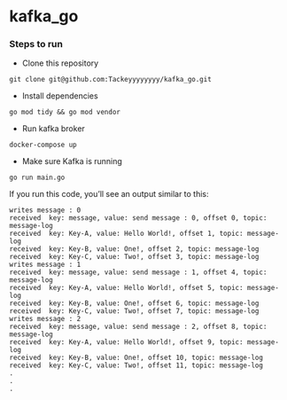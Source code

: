# kafka_go


### Steps to run

- Clone this repository
`````
git clone git@github.com:Tackeyyyyyyyy/kafka_go.git
`````

- Install dependencies 
`````
go mod tidy && go mod vendor
`````

- Run kafka broker
`````
docker-compose up
`````

- Make sure Kafka is running
`````
go run main.go
`````

If you run this code, you’ll see an output similar to this:
`````
writes message : 0
received  key: message, value: send message : 0, offset 0, topic: message-log
received  key: Key-A, value: Hello World!, offset 1, topic: message-log
received  key: Key-B, value: One!, offset 2, topic: message-log
received  key: Key-C, value: Two!, offset 3, topic: message-log
writes message : 1
received  key: message, value: send message : 1, offset 4, topic: message-log
received  key: Key-A, value: Hello World!, offset 5, topic: message-log
received  key: Key-B, value: One!, offset 6, topic: message-log
received  key: Key-C, value: Two!, offset 7, topic: message-log
writes message : 2
received  key: message, value: send message : 2, offset 8, topic: message-log
received  key: Key-A, value: Hello World!, offset 9, topic: message-log
received  key: Key-B, value: One!, offset 10, topic: message-log
received  key: Key-C, value: Two!, offset 11, topic: message-log
.
.
.

`````
